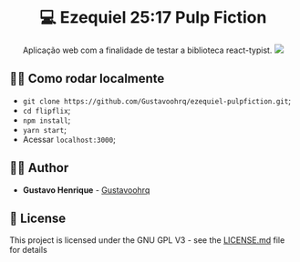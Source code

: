 <h1 align="center">
  <strong>💻 Ezequiel 25:17 Pulp Fiction</strong>
</h1> 
<p align="center">
Aplicação web com a finalidade de testar a biblioteca react-typist.
  <img src="https://i.imgur.com/3FNKGXA.png"/>
</p> 


## 👩‍🏫 Como rodar localmente

- `git clone https://github.com/Gustavoohrq/ezequiel-pulpfiction.git`;
- `cd flipflix`;
- `npm install`;
- `yarn start`;
- Acessar `localhost:3000`;
 
## 🙋‍♂️ Author

* **Gustavo Henrique** - [Gustavoohrq](https://github.com/Gustavoohrq)

## 📜 License

This project is licensed under the GNU GPL V3 - see the [LICENSE.md](https://github.com/Gustavoohrq/flipflix/blob/master/LICENCE.MD) file for details
